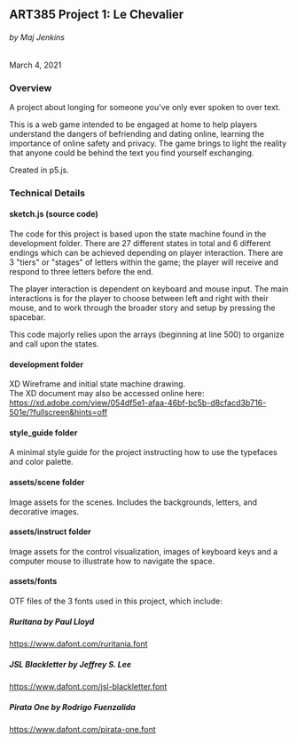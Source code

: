 ## ART385 Project 1: Le Chevalier
###### by Maj Jenkins
March 4, 2021

### Overview
A project about longing for someone you've only ever spoken to over text. 

This is a web game intended to be engaged at home to help players understand the dangers of befriending and dating online, learning the importance of online safety and privacy. The game brings to light the reality that anyone could be behind the text you find yourself exchanging.

Created in p5.js.

### Technical Details

#### sketch.js (source code)
The code for this project is based upon the state machine found in the development folder. There are 27 different states in total and 6 different endings which can be achieved depending on player interaction. There are 3 "tiers" or "stages" of letters within the game; the player will receive and respond to three letters before the end.

The player interaction is dependent on keyboard and mouse input. The main interactions is for the player to choose between left and right with their mouse, and to work through the broader story and setup by pressing the spacebar.

This code majorly relies upon the arrays (beginning at line 500) to organize and call upon the states.

#### development folder
XD Wireframe and initial state machine drawing.<br>
The XD document may also be accessed online here: https://xd.adobe.com/view/054df5e1-afaa-46bf-bc5b-d8cfacd3b716-501e/?fullscreen&hints=off

#### style_guide folder
A minimal style guide for the project instructing how to use the typefaces and color palette.

#### assets/scene folder
Image assets for the scenes. Includes the backgrounds, letters, and decorative images.

#### assets/instruct folder
Image assets for the control visualization, images of keyboard keys and a computer mouse to illustrate how to navigate the space.

#### assets/fonts
OTF files of the 3 fonts used in this project, which include:

##### Ruritana by Paul Lloyd 
https://www.dafont.com/ruritania.font

##### JSL Blackletter by Jeffrey S. Lee 
https://www.dafont.com/jsl-blackletter.font

##### Pirata One by Rodrigo Fuenzalida 
https://www.dafont.com/pirata-one.font